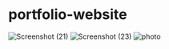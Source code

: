 # portfolio-website
![Screenshot (21)](https://github.com/user-attachments/assets/f3666249-f428-4080-beb7-d39016d69abc)
![Screenshot (23)](https://github.com/user-attachments/assets/932c99f2-a54c-4813-9766-d176fd17cde8)
![photo](https://github.com/user-attachments/assets/800b8cc3-075e-47fc-820d-25e3991cb6a5)
